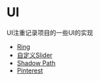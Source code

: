# UI

UI注重记录项目的一些UI的实现

+ [Ring](https://github.com/winfredzen/iOS-Basic/tree/master/UI/CALayerRing)
+ [自定义Slider](https://github.com/winfredzen/iOS-Basic/tree/master/UI/CustomSlider)
+ [Shadow Path](https://github.com/winfredzen/iOS-Basic/blob/master/UI/001_Shadow%20Path.md)
+ [Pinterest](https://github.com/winfredzen/iOS-Basic/blob/master/UI/Pinterest/README.md)

